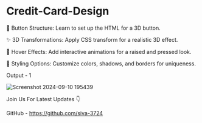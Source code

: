 # Credit-Card-Design

🔧 Button Structure: Learn to set up the HTML for a 3D button.

✨ 3D Transformations: Apply CSS transform for a realistic 3D effect.

🎨 Hover Effects: Add interactive animations for a raised and pressed look.

🌈 Styling Options: Customize colors, shadows, and borders for uniqueness.


Output - 1

![Screenshot 2024-09-10 195439](https://github.com/user-attachments/assets/ad3c7787-3318-4a0d-9528-bdb28e271821)

Join Us For Latest Updates 👇

GitHub - https://github.com/siva-3724 
